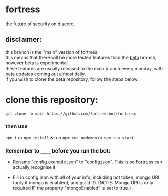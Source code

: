 # fortress
the future of security on discord.

## disclaimer:
this branch is the "main" version of fortress.<br>
this means that there will be more tested features than the [beta](https://github.com/fortressbot/fortress/tree/beta) branch, however beta is experimental.<br>
these features are usually released to the main branch every monday, with beta updates coming out almost daily.<br>
if you wish to clone the beta repository, follow the steps below:

# clone this repository:

````git clone -b main https://github.com/fortressbot/fortress````
### then use

``npm i`` or ``npm install`` & run ``npm run nodemon`` or ``npm run start``

### Remember to ____ before you run the bot:

- Rename "config.example.json" to "config.json". This is so Fortress can actually recognise it.

- Fill in config.json with all of your info, including bot token, mongo URI (only if mongo is enabled), and guild ID. (NOTE: Mongo URI is only required IF the property "mongoEnabled" is set to true.)
